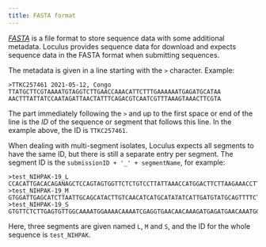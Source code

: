 ```yaml
---
title: FASTA format
---
```


[_FASTA_](https://en.wikipedia.org/wiki/FASTA_format) is a file format to store sequence data with some additional metadata.
Loculus provides sequence data for download and expects sequence data in the FASTA format when submitting sequences.

The metadata is given in a line starting with the `>` character. Example:

```
>TTKC257461 2021-05-12, Congo
TTATGCTTCGTAAAATGTAGGTCTTGAACCAAACATTCTTTGAAAAAATGAGATGCATAA
AACTTTATTATCCAATAGATTAACTATTTCAGACGTCAATCGTTTAAAGTAAACTTCGTA
```

The part immediately following the `>` and up to the first space or end of the line is the _ID_ of the sequence or segment that follows this line. In the example above, the ID is `TTKC257461`.

When dealing with multi-segment isolates, Loculus expects all segments to have the same ID, but there is still a separate entry per segment. The segment ID is the `submissionID + '_' + segmentName`, for example:

```
>test_NIHPAK-19_L
CCACATTGACACAGANAGCTCCAGTAGTGGTTCTCTGTCCTTATTAAACCATGGACTTCTTAAGAAACCTTGACTGGACTCAGGTGATTGCTAGTCAGTATGTGACCAATCCCAGGTTTAATATCTCTGATTACTTCGAGATTGTTCGACAGCCTGAAGCAGATAAGTCTTCACTACTCATGAGTTTC
>test_NIHPAK-19_M
GTGGATTGAGCATCTTAATTGCAGCATACTTGTCAACATCATGCATATATCATTGATGTATGCAGTTTTCTGCTTGCAGCTGTGCGGTCTAGGGAAAACTAACGGACTACACAATGGGACTGAACACAATAAGACACACGTTATGACAACGCCTGATGACAGTCGGAAGAGCTGTGAAATAGACAGTATC
>test_NIHPAK-19_S
GTGTTCTCTTGAGTGTTGGCAAAATGGAAAACAAAATCGAGGTGAACAACAAAGATGAGATGAACAAATGGTTTGAGGAGTTCAAGAAAGGAAATGGACTTGTGGACACTTTCACAAACTCNTATTCCTTTTGTGAAAGCGTNCCAAATCTGGACAGNTTTGTNAATGGAGAAAAGACATAGGCTTCCGTGTCA
```

Here, three segments are given named `L`, `M` and `S`, and the ID for the whole sequence is `test_NIHPAK`.
